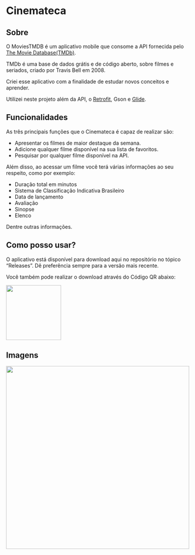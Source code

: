 # Cinemateca

## Sobre
O MoviesTMDB  é um aplicativo mobile que consome a API fornecida pelo [The Movie Database(TMDb)](https://www.themoviedb.org/?language=pt-BR). 

TMDb é uma base de dados grátis e de código aberto, sobre filmes e seriados, criado por Travis Bell em 2008.

Criei esse aplicativo com a finalidade de estudar novos conceitos e aprender.

Utilizei neste projeto além da API, o [Retrofit](https://square.github.io/retrofit/), Gson e [Glide](https://github.com/bumptech/glide).

## Funcionalidades
As três principais funções que o Cinemateca é capaz de realizar são:

- Apresentar os filmes de maior destaque da semana.
- Adicione qualquer filme disponível na sua lista de favoritos.
- Pesquisar por qualquer filme disponível na API. 

Além disso, ao acessar um filme você terá várias informações ao seu respeito, como por exemplo:

- Duração total em minutos
- Sistema de Classificação Indicativa Brasileiro
- Data de lançamento
- Avaliação
- Sinopse
- Elenco

Dentre outras informações.


## Como posso usar?
O aplicativo está disponível para download aqui no repositório no tópico “Releases”. 
Dê preferência sempre para a versão mais recente.

Você também pode realizar o download através do Código QR abaixo:
<div align="left">
<img src="https://github.com/Arthur-SantAnna/Cinemateca/assets/90232353/05e3f018-bb1e-4aea-b90b-94f47bd61f20" width = "150px"/>
</div>

## Imagens
<div align="left">
<img src="https://github.com/Arthur-SantAnna/Cinemateca/assets/90232353/971d3767-0e08-48f7-a9f1-3f7838c84cff" width = "500px"/>
</div>

